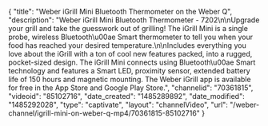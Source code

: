 {
    "title": "Weber iGrill Mini Bluetooth Thermometer on the Weber Q",
    "description": "Weber iGrill Mini Bluetooth Thermometer - 7202\n\nUpgrade your grill and take the guesswork out of grilling! The iGrill Mini is a single probe, wireless Bluetooth\u00ae Smart thermometer to tell you when your food has reached your desired temperature.\n\nIncludes everything you love about the iGrill with a ton of cool new features packed, into a rugged, pocket-sized design. The iGrill Mini connects using Bluetooth\u00ae Smart technology and features a Smart LED, proximity sensor, extended battery life of 150 hours and magnetic mounting. The Weber iGrill app is available for free in the App Store and Google Play Store.",
    "channelid": "70361815",
    "videoid": "85102716",
    "date_created": "1485289892",
    "date_modified": "1485292028",
    "type": "captivate",
    "layout": "channelVideo",
    "url": "\/weber-channel\/igrill-mini-on-weber-q-mp4\/70361815-85102716"
}